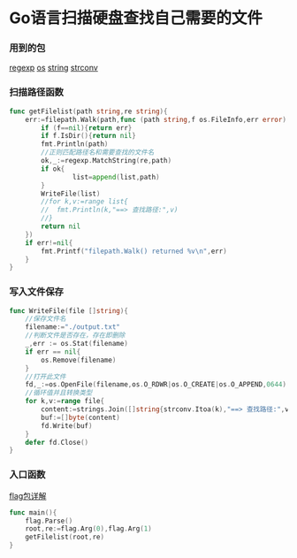 # Go语言扫描硬盘查找自己需要的文件


### 用到的包
[regexp](https://books.studygolang.com/The-Golang-Standard-Library-by-Example/chapter02/02.4.html)
[os](https://books.studygolang.com/The-Golang-Standard-Library-by-Example/chapter06/06.1.html)
[string](https://books.studygolang.com/The-Golang-Standard-Library-by-Example/chapter02/02.1.html)
[strconv](https://books.studygolang.com/The-Golang-Standard-Library-by-Example/chapter02/02.3.html)

<!--more-->
### 扫描路径函数

```go
func getFilelist(path string,re string){
	err:=filepath.Walk(path,func (path string,f os.FileInfo,err error) error {
		if (f==nil){return err}
		if f.IsDir(){return nil}
		fmt.Println(path)
		//正则匹配路径名和需要查找的文件名
		ok,_:=regexp.MatchString(re,path)
		if ok{
				list=append(list,path)
		}
		WriteFile(list)
		//for k,v:=range list{
		//	fmt.Println(k,"==> 查找路径:",v)
		//}
		return nil
	})
	if err!=nil{
		fmt.Printf("filepath.Walk() returned %v\n",err)
	}
}
```

### 写入文件保存

```go
func WriteFile(file []string){
	//保存文件名
	filename:="./output.txt"
	//判断文件是否存在，存在即删除
	_,err := os.Stat(filename)
	if err == nil{
		os.Remove(filename)
	}
	//打开此文件
	fd,_:=os.OpenFile(filename,os.O_RDWR|os.O_CREATE|os.O_APPEND,0644)
	//循环值并且转换类型
	for k,v:=range file{
		content:=strings.Join([]string{strconv.Itoa(k),"==> 查找路径:",v,"\n"},"")
		buf:=[]byte(content)
		fd.Write(buf)
	}
	defer fd.Close()
}
```

### 入口函数

[flag包详解](https://books.studygolang.com/The-Golang-Standard-Library-by-Example/chapter13/13.1.html)
```go
func main(){
	flag.Parse()
	root,re:=flag.Arg(0),flag.Arg(1)
	getFilelist(root,re)
}
```

